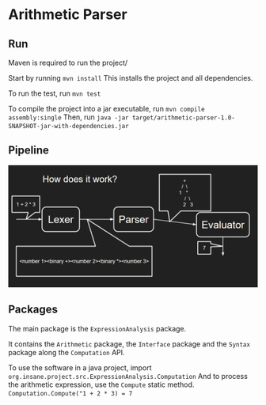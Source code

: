 # Arithmetic Parser

## Run

Maven is required to run the project/

Start by running `mvn install` 
This installs the project and all dependencies.

To run the test, run `mvn test`

To compile the project into a jar executable, run `mvn compile assembly:single`
Then, run `java -jar target/arithmetic-parser-1.0-SNAPSHOT-jar-with-dependencies.jar`

## Pipeline


![](pipeline.png)

## Packages

The main package is the `ExpressionAnalysis` package.

It contains the `Arithmetic` package, the `Interface` package and the `Syntax` package along the `Computation` API.

To use the software in a java project, import `org.insane.project.src.ExpressionAnalysis.Computation`
And to process the arithmetic expression, use the `Compute` static method.
`Computation.Compute("1 + 2 * 3) = 7`